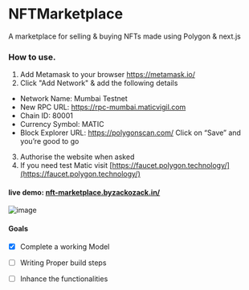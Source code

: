 # NFTMarketplace

A marketplace for selling & buying NFTs made using Polygon & next.js

### How to use.

1. Add Metamask to your browser
https://metamask.io/
2. Click "Add Network" & add the following details
* Network Name: Mumbai Testnet
* New RPC URL: https://rpc-mumbai.maticvigil.com
* Chain ID: 80001
* Currency Symbol: MATIC
* Block Explorer URL: https://polygonscan.com/
Click on “Save” and you’re good to go
3. Authorise the website when asked
4. If you need test Matic visit
[https://faucet.polygon.technology/](https://faucet.polygon.technology/)

#### live demo: [nft-marketplace.byzackozack.in/](https://nft-marketplace.byzackozack.in/)

![image](https://user-images.githubusercontent.com/69889382/184477817-1e581bea-8754-4091-b22f-70f82d3f10de.png)

#### Goals

- [x] Complete a working Model
- [ ] Writing Proper build steps 
- [ ] Inhance the functionalities

